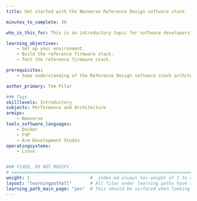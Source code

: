 ```yaml
---
title: Get started with the Neoverse Reference Design software stack

minutes_to_complete: 30

who_is_this_for: This is an introductory topic for software developers interested in testing the Neoverse Reference Design firmware stack.

learning_objectives: 
    - Set up your environment.
    - Build the reference firmware stack.
    - Test the reference firmware stack.

prerequisites:
    - Some understanding of the Reference Design software stack architecture.

author_primary: Tom Pilar

### Tags
skilllevels: Introductory
subjects: Performance and Architecture
armips:
    - Neoverse
tools_software_languages:
    - Docker
    - FVP
    - Arm Development Studio
operatingsystems:
    - Linux


### FIXED, DO NOT MODIFY
# ================================================================================
weight: 1                       # _index.md always has weight of 1 to order correctly
layout: "learningpathall"       # All files under learning paths have this same wrapper
learning_path_main_page: "yes"  # This should be surfaced when looking for related content. Only set for _index.md of learning path content.
---
```

